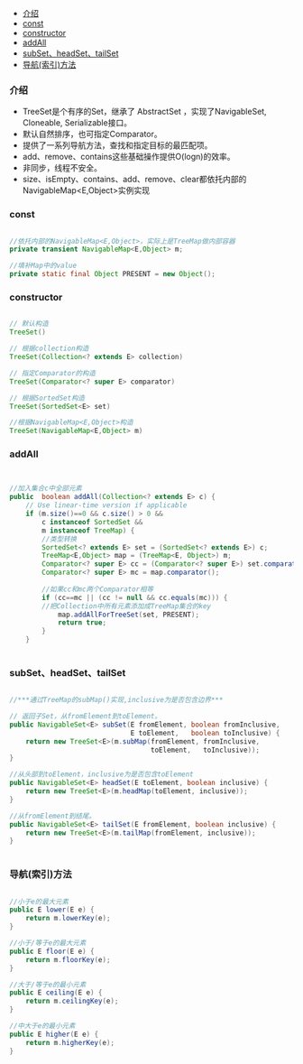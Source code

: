 - [介绍](#介绍)
- [const](#const)
- [constructor](#constructor)
- [addAll](#addall)
- [subSet、headSet、tailSet](#subsetheadsettailset)
- [导航(索引)方法](#导航索引方法)

### 介绍

- TreeSet是个有序的Set，继承了 AbstractSet ，实现了NavigableSet, Cloneable, Serializable接口。
- 默认自然排序，也可指定Comparator。
- 提供了一系列导航方法，查找和指定目标的最匹配项。
- add、remove、contains这些基础操作提供O(logn)的效率。
- 非同步，线程不安全。
- size、isEmpty、contains、add、remove、clear都依托内部的NavigableMap<E,Object>实例实现

### const

```java

//依托内部的NavigableMap<E,Object>，实际上是TreeMap做内部容器
private transient NavigableMap<E,Object> m;

//填补Map中的value
private static final Object PRESENT = new Object();


```


### constructor

```java

// 默认构造
TreeSet()

// 根据collection构造
TreeSet(Collection<? extends E> collection)

// 指定Comparator的构造
TreeSet(Comparator<? super E> comparator)

// 根据SortedSet构造
TreeSet(SortedSet<E> set)

//根据NavigableMap<E,Object>构造
TreeSet(NavigableMap<E,Object> m)

```

### addAll

```java


//加入集合c中全部元素
public  boolean addAll(Collection<? extends E> c) {
    // Use linear-time version if applicable
    if (m.size()==0 && c.size() > 0 &&
        c instanceof SortedSet &&
        m instanceof TreeMap) {
        //类型转换
        SortedSet<? extends E> set = (SortedSet<? extends E>) c; 
        TreeMap<E,Object> map = (TreeMap<E, Object>) m;
        Comparator<? super E> cc = (Comparator<? super E>) set.comparator();
        Comparator<? super E> mc = map.comparator();
        
        //如果cc和mc两个Comparator相等
        if (cc==mc || (cc != null && cc.equals(mc))) {
        //把Collection中所有元素添加成TreeMap集合的key
            map.addAllForTreeSet(set, PRESENT);
            return true;
        }
    }
    

```

### subSet、headSet、tailSet

```java

//***通过TreeMap的subMap()实现,inclusive为是否包含边界***

// 返回子Set，从fromElement到toElement。
public NavigableSet<E> subSet(E fromElement, boolean fromInclusive,
                              E toElement,   boolean toInclusive) {
    return new TreeSet<E>(m.subMap(fromElement, fromInclusive,
                                   toElement,   toInclusive));
}

//从头部到toElement，inclusive为是否包含toElement
public NavigableSet<E> headSet(E toElement, boolean inclusive) {
    return new TreeSet<E>(m.headMap(toElement, inclusive));
}

//从fromElement到结尾。
public NavigableSet<E> tailSet(E fromElement, boolean inclusive) {
    return new TreeSet<E>(m.tailMap(fromElement, inclusive));
}
    
```

### 导航(索引)方法

```java

//小于e的最大元素
public E lower(E e) {
    return m.lowerKey(e);
}

//小于/等于e的最大元素
public E floor(E e) {
    return m.floorKey(e);
}

//大于/等于e的最小元素
public E ceiling(E e) {
    return m.ceilingKey(e);
}

//中大于e的最小元素
public E higher(E e) {
    return m.higherKey(e);
}

```

